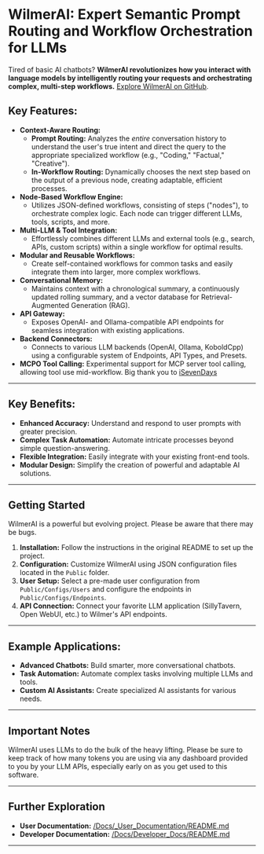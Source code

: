 # WilmerAI: Expert Semantic Prompt Routing and Workflow Orchestration for LLMs

Tired of basic AI chatbots? **WilmerAI revolutionizes how you interact with language models by intelligently routing your requests and orchestrating complex, multi-step workflows.** [Explore WilmerAI on GitHub](https://github.com/SomeOddCodeGuy/WilmerAI).

## Key Features:

*   **Context-Aware Routing:**
    *   **Prompt Routing:** Analyzes the *entire* conversation history to understand the user's true intent and direct the query to the appropriate specialized workflow (e.g., "Coding," "Factual," "Creative").
    *   **In-Workflow Routing:** Dynamically chooses the next step based on the output of a previous node, creating adaptable, efficient processes.
*   **Node-Based Workflow Engine:**
    *   Utilizes JSON-defined workflows, consisting of steps ("nodes"), to orchestrate complex logic. Each node can trigger different LLMs, tools, scripts, and more.
*   **Multi-LLM & Tool Integration:**
    *   Effortlessly combines different LLMs and external tools (e.g., search, APIs, custom scripts) within a single workflow for optimal results.
*   **Modular and Reusable Workflows:**
    *   Create self-contained workflows for common tasks and easily integrate them into larger, more complex workflows.
*   **Conversational Memory:**
    *   Maintains context with a chronological summary, a continuously updated rolling summary, and a vector database for Retrieval-Augmented Generation (RAG).
*   **API Gateway:**
    *   Exposes OpenAI- and Ollama-compatible API endpoints for seamless integration with existing applications.
*   **Backend Connectors:**
    *   Connects to various LLM backends (OpenAI, Ollama, KoboldCpp) using a configurable system of Endpoints, API Types, and Presets.
*   **MCPO Tool Calling:** Experimental support for MCP server tool calling, allowing tool use mid-workflow. Big thank you
    to [iSevenDays](https://github.com/iSevenDays)

---

## Key Benefits:

*   **Enhanced Accuracy:** Understand and respond to user prompts with greater precision.
*   **Complex Task Automation:** Automate intricate processes beyond simple question-answering.
*   **Flexible Integration:** Easily integrate with your existing front-end tools.
*   **Modular Design:** Simplify the creation of powerful and adaptable AI solutions.

---

## Getting Started

WilmerAI is a powerful but evolving project. Please be aware that there may be bugs.

1.  **Installation:** Follow the instructions in the original README to set up the project.
2.  **Configuration:** Customize WilmerAI using JSON configuration files located in the `Public` folder.
3.  **User Setup:** Select a pre-made user configuration from `Public/Configs/Users` and configure the endpoints in `Public/Configs/Endpoints`.
4.  **API Connection:** Connect your favorite LLM application (SillyTavern, Open WebUI, etc.) to Wilmer's API endpoints.

---

## Example Applications:

*   **Advanced Chatbots:** Build smarter, more conversational chatbots.
*   **Task Automation:** Automate complex tasks involving multiple LLMs and tools.
*   **Custom AI Assistants:** Create specialized AI assistants for various needs.

---

## Important Notes

WilmerAI uses LLMs to do the bulk of the heavy lifting. Please be sure to keep track of how many tokens you are using via any dashboard provided to you by your LLM APIs, especially early on as you get used to this software.

---

## Further Exploration

*   **User Documentation:** [/Docs/\_User\_Documentation/README.md](Docs/_User_Documentation/README.md)
*   **Developer Documentation:** [/Docs/Developer\_Docs/README.md](Docs/Developer_Docs/README.md)

---